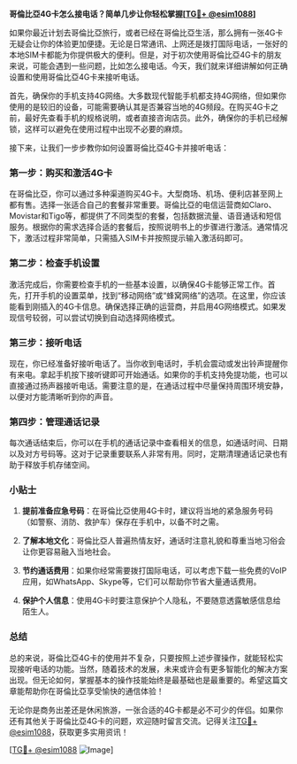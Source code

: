 **哥倫比亞4G卡怎么接电话？简单几步让你轻松掌握[[TG💪+ @esim1088](https://t.me/s/esim1088)]**

如果你最近计划去哥倫比亞旅行，或者已经在哥倫比亞生活，那么拥有一张4G卡无疑会让你的体验更加便捷。无论是日常通讯、上网还是拨打国际电话，一张好的本地SIM卡都能为你提供极大的便利。但是，对于初次使用哥倫比亞4G卡的朋友来说，可能会遇到一些问题，比如怎么接电话。今天，我们就来详细讲解如何正确设置和使用哥倫比亞4G卡来接听电话。

首先，确保你的手机支持4G网络。大多数现代智能手机都支持4G网络，但如果你使用的是较旧的设备，可能需要确认其是否兼容当地的4G频段。在购买4G卡之前，最好先查看手机的规格说明，或者直接咨询店员。此外，确保你的手机已经解锁，这样可以避免在使用过程中出现不必要的麻烦。

接下来，让我们一步步教你如何设置哥倫比亞4G卡并接听电话：

### 第一步：购买和激活4G卡

在哥倫比亞，你可以通过多种渠道购买4G卡。大型商场、机场、便利店甚至网上都有售。选择一张适合自己的套餐非常重要。哥倫比亞的电信运营商如Claro、Movistar和Tigo等，都提供了不同类型的套餐，包括数据流量、语音通话和短信服务。根据你的需求选择合适的套餐后，按照说明书上的步骤进行激活。通常情况下，激活过程非常简单，只需插入SIM卡并按照提示输入激活码即可。

### 第二步：检查手机设置

激活完成后，你需要检查手机的一些基本设置，以确保4G卡能够正常工作。首先，打开手机的设置菜单，找到“移动网络”或“蜂窝网络”的选项。在这里，你应该能看到刚插入的4G卡信息。确保选择正确的运营商，并启用4G网络模式。如果发现信号较弱，可以尝试切换到自动选择网络模式。

### 第三步：接听电话

现在，你已经准备好接听电话了。当你收到电话时，手机会震动或发出铃声提醒你有来电。拿起手机按下接听键即可开始通话。如果你的手机支持免提功能，也可以直接通过扬声器接听电话。需要注意的是，在通话过程中尽量保持周围环境安静，以便对方能清晰听到你的声音。

### 第四步：管理通话记录

每次通话结束后，你可以在手机的通话记录中查看相关的信息，如通话时间、日期以及对方号码等。这对于记录重要联系人非常有用。同时，定期清理通话记录也有助于释放手机存储空间。

### 小贴士

1. **提前准备应急号码**：在哥倫比亞使用4G卡时，建议将当地的紧急服务号码（如警察、消防、救护车）保存在手机中，以备不时之需。
   
2. **了解本地文化**：哥倫比亞人普遍热情友好，通话时注意礼貌和尊重当地习俗会让你更容易融入当地社会。

3. **节约通话费用**：如果你经常需要拨打国际电话，可以考虑下载一些免费的VoIP应用，如WhatsApp、Skype等，它们可以帮助你节省大量通话费用。

4. **保护个人信息**：使用4G卡时要注意保护个人隐私，不要随意透露敏感信息给陌生人。

### 总结

总的来说，哥倫比亞4G卡的使用并不复杂，只要按照上述步骤操作，就能轻松实现接听电话的功能。当然，随着技术的发展，未来或许会有更多智能化的解决方案出现。但无论如何，掌握基本的操作技能始终是最基础也是最重要的。希望这篇文章能帮助你在哥倫比亞享受愉快的通信体验！

无论你是商务出差还是休闲旅游，一张合适的4G卡都是必不可少的伴侣。如果你还有其他关于哥倫比亞4G卡的问题，欢迎随时留言交流。记得关注[TG💪+ @esim1088](https://t.me/s/esim1088)，获取更多实用资讯！

[[TG💪+ @esim1088](https://t.me/s/esim1088) ![Image](https://i.postimg.cc/4NQfJmqS/Snipaste-2025-05-13-00-14-12.png)]